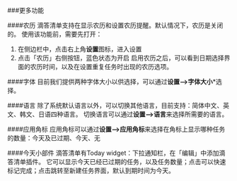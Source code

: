 ###更多功能

####农历
滴答清单支持在显示农历和设置农历提醒。默认情况下，农历是关闭的。
使用该功能前，需要先打开：
1. 在侧边栏中，点击右上角**设置**图标，进入设置
2. 点击「农历」右侧按钮，蓝色状态为开启
启用农历之后，可以看到日期选择界面的农历时间，以及在设置重复任务时出现的农历选项。

####字体
目前我们提供两种字体大小以供选择，可以通过**设置——>字体大小***选择。

####语言
除了系统默认语言以外，可以切换其他语言，目前支持：简体中文、英文、韩文、日语四种语言。
切换语言可以通过**设置——>语言**来选择所需要的语言。

####应用角标
应用角标可以通过**设置——>应用角标**来选择在角标上显示哪种任务的数量：今天及已过期、今天、无

####今天小部件
滴答清单有Today widget：下拉通知栏，在「编辑」中添加滴答清单插件。
它可以显示今天已经已过期的任务，以及任务数量；点击可以快速标记完成；点击跳转至新建任务界面，默认到期时间为今天。